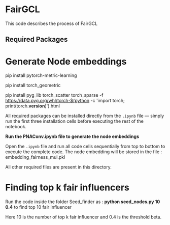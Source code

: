 # FairGCL
This code describes the process of FairGCL


## Required Packages

# Generate Node embeddings
pip install pytorch-metric-learning


pip install torch_geometric


pip install pyg_lib torch_scatter torch_sparse -f https://data.pyg.org/whl/torch-$(python -c 'import torch; print(torch.__version__)').html

All required packages can be installed directly from the `.ipynb` file — simply run the first three installation cells before executing the rest of the notebook.


**Run the PNAConv.ipynb file to generate the node embeddings**


Open the `.ipynb` file and run all code cells sequentially from top to bottom to execute the complete code. The node embedding will be stored in the file : embedding_fairness_mul.pkl


All other required files are present in this directory.

# Finding top k fair influencers 

Run the code inside the folder Seed_finder as : **python seed_nodes.py 10 0.4** to find top 10 fair influencer

Here 10 is the number of top k fair influencer and 0.4 is the threshold beta.

